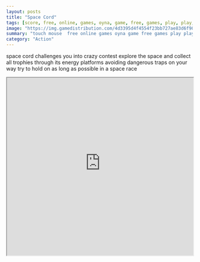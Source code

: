 ```yaml
---
layout: posts
title: "Space Cord"
tags: [score, free, online, games, oyna, game, free, games, play, play, games]
image: "https://img.gamedistribution.com/4d3395d4f4554f23bb727ae83d6f9036.jpg"
summary: "touch mouse  free online games oyna game free games play play games"
category: "Action"
---
```


space cord challenges you into crazy contest explore the space and collect all trophies through its energy platforms avoiding dangerous traps on your way try to hold on as long as possible in a space race

<iframe width="100%" height="480px;" src="https://html5.gamedistribution.com/4d3395d4f4554f23bb727ae83d6f9036/"></iframe>